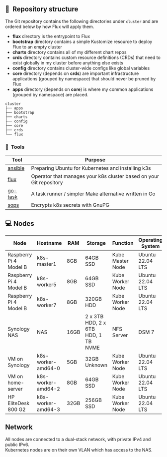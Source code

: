 ## :open_file_folder:&nbsp; Repository structure

The Git repository contains the following directories under `cluster` and are ordered below by how Flux will apply them.

- **flux** directory is the entrypoint to Flux
- **bootstrap** directory contains a simple Kustomize resource to deploy Flux to an empty cluster
- **charts** directory contains all of my different chart repos
- **crds** directory contains custom resource definitions (CRDs) that need to exist globally in my cluster before anything else exists
- **config** directory contains cluster-wide configs like global variables
- **core** directory (depends on **crds**) are important infrastructure applications (grouped by namespace) that should never be pruned by Flux
- **apps** directory (depends on **core**) is where my common applications (grouped by namespace) are placed.

```
cluster
├── apps
├── bootstrap
├── charts
├── config
├── core
├── crds
└── flux
```

### :wrench:&nbsp; Tools

| Tool                                                               | Purpose                                                             |
|--------------------------------------------------------------------|---------------------------------------------------------------------|
| [ansible](https://www.ansible.com)                                 | Preparing Ubuntu for Kubernetes and installing k3s                  |
| [flux](https://toolkit.fluxcd.io/)                                 | Operator that manages your k8s cluster based on your Git repository |
| [go-task](https://github.com/go-task/task)                         | A task runner / simpler Make alternative written in Go              |
| [sops](https://github.com/mozilla/sops)                            | Encrypts k8s secrets with GnuPG                                     |


## 💻 Nodes
| Node                     | Hostname | RAM  | Storage       | Function          | Operating System 
| ------------------------ |--|------| ------------- | ----------------- |------------------|
| Raspberry Pi 4 Model B   | k8s-master1 | 8GB  | 64GB SSD     | Kube Master Node  | Ubuntu 22.04 LTS |
| Raspberry Pi 4 Model B   | k8s-worker5 | 8GB  | 64GB SSD    | Kube Worker Node  | Ubuntu 22.04 LTS |
| Raspberry Pi 4 Model B   | k8s-worker7 | 8GB  | 320GB HDD    | Kube Worker Node  | Ubuntu 22.04 LTS |
| Synology NAS        | NAS | 16GB | 2 x 3TB HDD, 2 x 6TB HDD, 1 TB NVME  | NFS Server | DSM 7            |
| VM on Synology   | k8s-worker-amd64-0 | 5GB  | 32GB Unknown     | Kube Worker Node  | Ubuntu 22.04 LTS |
| VM on home-server | k8s-worker-amd64-2 | 8GB | 64GB SSD | Kube Worker Node | Ubuntu 22.04 LTS |
| HP EliteDesk 800 G2 | k8s-worker-amd64-3 | 32GB | 256GB SSD | Kube Worker Node | Ubuntu 22.04 LTS |

## Network

All nodes are connected to a dual-stack network, with private IPv4 and public IPv6.  
Kubernetes nodes are on their own VLAN which has access to the NAS.
